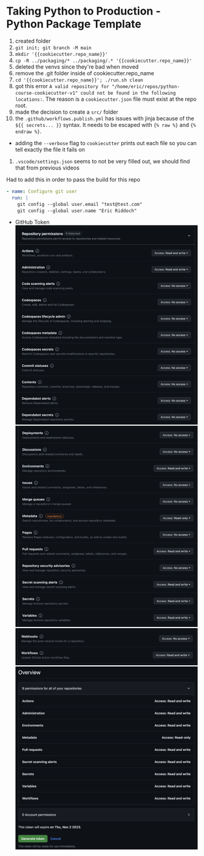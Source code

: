 # Taking Python to Production - Python Package Template

1. created folder
1. `git init; git branch -M main`
1. `mkdir '{{cookiecutter.repo_name}}'`
1. `cp -R ../packaging/* ../packaging/.* '{{cookiecutter.repo_name}}'`
1. deleted the venvs since they're bad when moved
1. remove the .git folder inside of cookiecutter.repo_name
1. `cd '{{cookiecutter.repo_name}}'; ./run.sh clean`
1. got this error `A valid repository for "/home/eric/repos/python-course-cookiecutter-v1" could not be found in the following locations:`. The reason is a `cookiecutter.json` file must exist at the repo root.
1. made the decision to create a `src/` folder
1. the `.github/workflows.publish.yml` has issues with jinja because of the `${{ secrets... }}` syntax. It needs to be escaped with `{% raw %}` and `{% endraw %}`.
  - adding the `--verbose` flag to `cookiecutter` prints out each file so you can tell exactly the file it fails on
1. `.vscode/settings.json` seems to not be very filled out, we should find that from previous videos

Had to add this in order to pass the build for this repo
```yaml
- name: Configure git user
  run: |
    git config --global user.email "test@test.com"
    git config --global user.name "Eric Riddoch"
```

- GitHub Token
  ![](2023-08-04-19-39-18.png)
  ![](2023-08-04-19-39-39.png)
  ![](2023-08-04-19-39-53.png)
  ![](2023-08-04-19-40-51.png)

